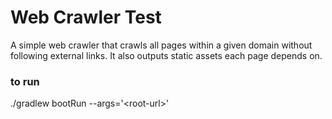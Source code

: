 # Web Crawler Test

A simple web crawler that crawls all pages within a given domain without
following external links. It also outputs static assets each page depends on.

### to run
./gradlew bootRun --args='&lt;root-url&gt;'
